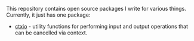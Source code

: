 This repository contains open source packages I write for various things.
Currently, it just has one package:

- [ctxio](https://pkg.go.dev/jayconrod.com/ctxio) - utility functions for performing input and output operations that can be cancelled via context.
